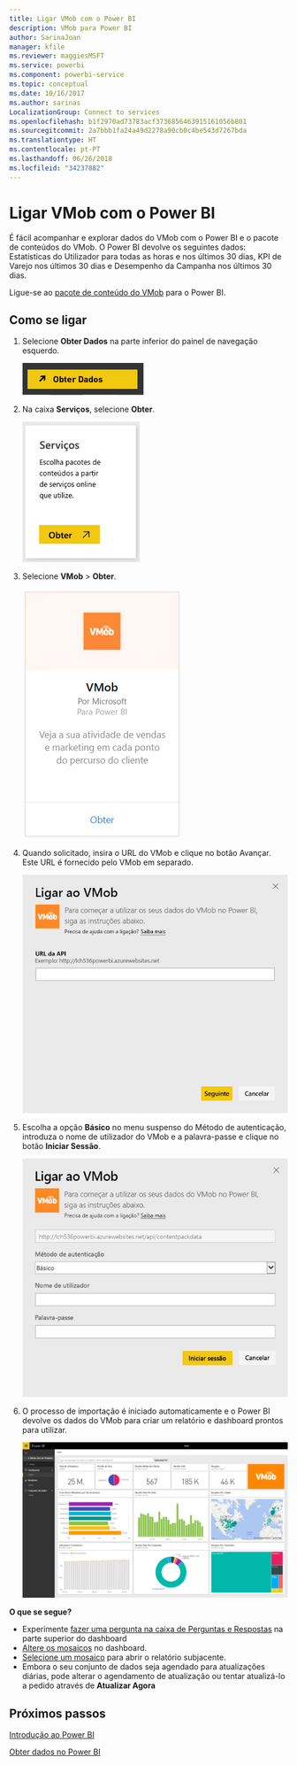 ```yaml
---
title: Ligar VMob com o Power BI
description: VMob para Power BI
author: SarinaJoan
manager: kfile
ms.reviewer: maggiesMSFT
ms.service: powerbi
ms.component: powerbi-service
ms.topic: conceptual
ms.date: 10/16/2017
ms.author: sarinas
LocalizationGroup: Connect to services
ms.openlocfilehash: b1f2970ad73783acf3736856463915161056b801
ms.sourcegitcommit: 2a7bbb1fa24a49d2278a90cb0c4be543d7267bda
ms.translationtype: HT
ms.contentlocale: pt-PT
ms.lasthandoff: 06/26/2018
ms.locfileid: "34237882"
---
```

# <a name="connect-to-vmob-with-power-bi"></a>Ligar VMob com o Power BI
É fácil acompanhar e explorar dados do VMob com o Power BI e o pacote de conteúdos do VMob. O Power BI devolve os seguintes dados: Estatísticas do Utilizador para todas as horas e nos últimos 30 dias, KPI de Varejo nos últimos 30 dias e Desempenho da Campanha nos últimos 30 dias.

Ligue-se ao [pacote de conteúdo do VMob](https://app.powerbi.com/getdata/services/vmob) para o Power BI.

## <a name="how-to-connect"></a>Como se ligar
1. Selecione **Obter Dados** na parte inferior do painel de navegação esquerdo.
   
    ![](media/service-connect-to-vmob/getdata.png)
2. Na caixa **Serviços**, selecione **Obter**.
   
   ![](media/service-connect-to-vmob/services.png)
3. Selecione **VMob** \> **Obter**.
   
   ![](media/service-connect-to-vmob/vmob.png)
4. Quando solicitado, insira o URL do VMob e clique no botão Avançar. Este URL é fornecido pelo VMob em separado.
   
    ![](media/service-connect-to-vmob/params.png)
5. Escolha a opção **Básico** no menu suspenso do Método de autenticação, introduza o nome de utilizador do VMob e a palavra-passe e clique no botão **Iniciar Sessão**.
   
    ![](media/service-connect-to-vmob/creds.png)
6. O processo de importação é iniciado automaticamente e o Power BI devolve os dados do VMob para criar um relatório e dashboard prontos para utilizar.
   
   ![](media/service-connect-to-vmob/dashboard2.png)

**O que se segue?**

* Experimente [fazer uma pergunta na caixa de Perguntas e Respostas](power-bi-q-and-a.md) na parte superior do dashboard
* [Altere os mosaicos](service-dashboard-edit-tile.md) no dashboard.
* [Selecione um mosaico](service-dashboard-tiles.md) para abrir o relatório subjacente.
* Embora o seu conjunto de dados seja agendado para atualizações diárias, pode alterar o agendamento de atualização ou tentar atualizá-lo a pedido através de **Atualizar Agora**

## <a name="next-steps"></a>Próximos passos
[Introdução ao Power BI](service-get-started.md)

[Obter dados no Power BI](service-get-data.md)

